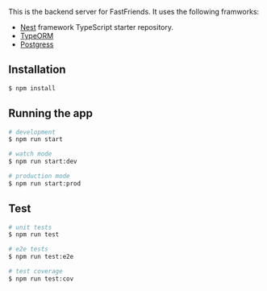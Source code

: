 

This is the backend server for FastFriends.  It uses the following framworks:
- [Nest](https://github.com/nestjs/nest) framework TypeScript starter repository.
- [TypeORM]()
- [Postgress]()

## Installation

```bash
$ npm install
```

## Running the app

```bash
# development
$ npm run start

# watch mode
$ npm run start:dev

# production mode
$ npm run start:prod
```

## Test

```bash
# unit tests
$ npm run test

# e2e tests
$ npm run test:e2e

# test coverage
$ npm run test:cov
```



